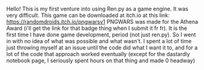 Hello! This is my first venture into using Ren.py as a game engine. It was very difficult.
This game can be downloaded at itch.io at this link: https://randomdroids.itch.io/pngwarsv1
PNGWARS was made for the Athena Award (i'll get the link for that badge thing when I submit it fr fr). It is the first time I have done game development, period (not just ren.py). So I went in with no idea of what was possible and what wasn't. I spent a lot of time just throwing myself at an issue until the code did what I want it to,
and for a lot of the code that approach worked eventually (except for the dastardly notebook page, I seriously spent hours on that thing and made 0 headway)
